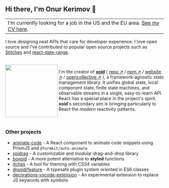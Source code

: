 ## Hi there, I'm Onur Kerimov 👋

<table>
  <thead></thead>
  <tbody>
  <tr><td>
      I'm currently looking for a job in the US and the EU area. <a href="https://onurkerimov.github.io/cv/">See my CV here</a>.
  </td></tr>
  </tbody>
</table>

I love designing neat APIs that care for developer experience. I love open source and I've contributed to popular open source projects such as [Stitches](https://github.com/stitchesjs/stitches/pull/1051) and [react-date-range](https://github.com/hypeserver/react-date-range/commits?author=onurkerimov).

</br>

<a href="https://xoid.dev">
  <img width="167" src="https://raw.githubusercontent.com/onurkerimov/xoid/master/assets/logo-full.svg" align="left" />
</a>
      
I'm the creator of [**xoid**](https://github.com/xoidlabs/xoid) ( [repo ↗︎](https://github.com/xoidlabs/xoid) / [npm ↗︎](https://www.npmjs.com/package/xoid) / [website ↗︎](https://xoid.dev) / [opencollective ↗︎](https://opencollective.com/xoid) ), a framework-agnostic state management library. It unifies global state, local component state, finite state machines, and observable streams in a single, easy-to-learn API. React has a special place in the project's spirit. **xoid**'s secondary aim is bringing particularly to React the modern reactivity patterns.

</br>

### Other projects
- [animate-code](https://github.com/onurkerimov/animate-code) - A React component to animate code snippets using PrismJS and `@formkit/auto-animate`
- [xoidrag](https://github.com/xoidlabs/xoidrag) - A customizable and modular drag-and-drop library
- [boxoid](https://github.com/onurkerimov/boxoid) - A more potent alternative to **styled** functions
- [itches](https://github.com/onurkerimov/itches) - A tool for theming with CSS4 variables
- [@xoid/feature](https://github.com/xoidlabs/feature) - A typesafe plugin system oriented in ES6 classes
- [decorations-vscode-extension](https://github.com/onurkerimov/decorations-vscode-extension) - An experimental extension to replace JS keywords with symbols
